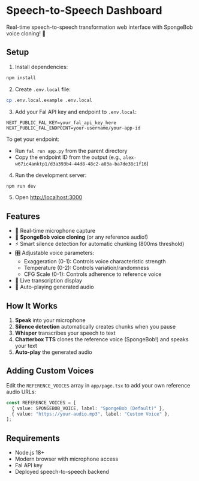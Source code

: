 # Speech-to-Speech Dashboard

Real-time speech-to-speech transformation web interface with SpongeBob voice cloning! 🧽

## Setup

1. Install dependencies:
```bash
npm install
```

2. Create `.env.local` file:
```bash
cp .env.local.example .env.local
```

3. Add your Fal API key and endpoint to `.env.local`:
```
NEXT_PUBLIC_FAL_KEY=your_fal_api_key_here
NEXT_PUBLIC_FAL_ENDPOINT=your-username/your-app-id
```

To get your endpoint:
- Run `fal run app.py` from the parent directory
- Copy the endpoint ID from the output (e.g., `alex-w67ic4anktp1/d3a393b4-44d8-48c2-a03a-ba7de38c1f16`)

4. Run the development server:
```bash
npm run dev
```

5. Open [http://localhost:3000](http://localhost:3000)

## Features

- 🎤 Real-time microphone capture
- 🧽 **SpongeBob voice cloning** (or any reference audio!)
- ⚡ Smart silence detection for automatic chunking (800ms threshold)
- 🎛️ Adjustable voice parameters:
  - Exaggeration (0-1): Controls voice characteristic strength
  - Temperature (0-2): Controls variation/randomness
  - CFG Scale (0-1): Controls adherence to reference voice
- 📝 Live transcription display
- 🎵 Auto-playing generated audio

## How It Works

1. **Speak** into your microphone
2. **Silence detection** automatically creates chunks when you pause
3. **Whisper** transcribes your speech to text
4. **Chatterbox TTS** clones the reference voice (SpongeBob!) and speaks your text
5. **Auto-play** the generated audio

## Adding Custom Voices

Edit the `REFERENCE_VOICES` array in `app/page.tsx` to add your own reference audio URLs:

```typescript
const REFERENCE_VOICES = [
  { value: SPONGEBOB_VOICE, label: "SpongeBob (Default)" },
  { value: "https://your-audio.mp3", label: "Custom Voice" },
];
```

## Requirements

- Node.js 18+
- Modern browser with microphone access
- Fal API key
- Deployed speech-to-speech backend
